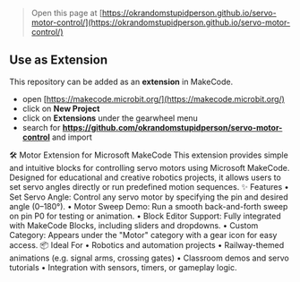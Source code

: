 
> Open this page at [https://okrandomstupidperson.github.io/servo-motor-control/](https://okrandomstupidperson.github.io/servo-motor-control/)

## Use as Extension

This repository can be added as an **extension** in MakeCode.

* open [https://makecode.microbit.org/](https://makecode.microbit.org/)
* click on **New Project**
* click on **Extensions** under the gearwheel menu
* search for **https://github.com/okrandomstupidperson/servo-motor-control** and import

🛠️ Motor Extension for Microsoft MakeCode
This extension provides simple and intuitive blocks for controlling servo motors using Microsoft MakeCode. Designed for educational and creative robotics projects, it allows users to set servo angles directly or run predefined motion sequences.
✨ Features
• 	Set Servo Angle: Control any servo motor by specifying the pin and desired angle (0–180°).
• 	Motor Sweep Demo: Run a smooth back-and-forth sweep on pin P0 for testing or animation.
• 	Block Editor Support: Fully integrated with MakeCode Blocks, including sliders and dropdowns.
• 	Custom Category: Appears under the "Motor" category with a gear icon for easy access.
📦 Ideal For
• 	Robotics and automation projects
• 	Railway-themed animations (e.g. signal arms, crossing gates)
• 	Classroom demos and servo tutorials
• 	Integration with sensors, timers, or gameplay logic.